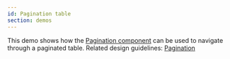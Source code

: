 ```yaml
---
id: Pagination table
section: demos
---
```

This demo shows how the [Pagination component](/documentation/react/components/pagination) can be used to navigate through a paginated table. Related design guidelines: [Pagination](/design-guidelines/usage-and-behavior/pagination)
